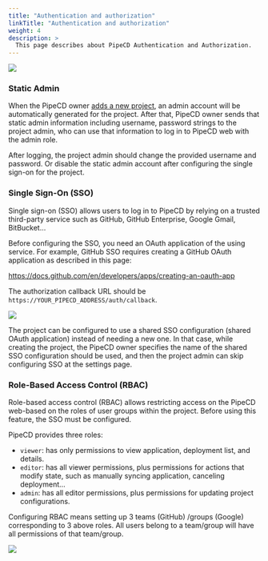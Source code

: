 ```yaml
---
title: "Authentication and authorization"
linkTitle: "Authentication and authorization"
weight: 4
description: >
  This page describes about PipeCD Authentication and Authorization.
---
```


![](/images/settings-project.png)

### Static Admin

When the PipeCD owner [adds a new project](/docs/operator-manual/control-plane/adding-a-project/), an admin account will be automatically generated for the project. After that, PipeCD owner sends that static admin information including username, password strings to the project admin, who can use that information to log in to PipeCD web with the admin role.

After logging, the project admin should change the provided username and password. Or disable the static admin account after configuring the single sign-on for the project.

### Single Sign-On (SSO)

Single sign-on (SSO) allows users to log in to PipeCD by relying on a trusted third-party service such as GitHub, GitHub Enterprise, Google Gmail, BitBucket...

Before configuring the SSO, you need an OAuth application of the using service. For example, GitHub SSO requires creating a GitHub OAuth application as described in this page:

https://docs.github.com/en/developers/apps/creating-an-oauth-app

The authorization callback URL should be `https://YOUR_PIPECD_ADDRESS/auth/callback`.

![](/images/settings-update-sso.png)

The project can be configured to use a shared SSO configuration (shared OAuth application) instead of needing a new one. In that case, while creating the project, the PipeCD owner specifies the name of the shared SSO configuration should be used, and then the project admin can skip configuring SSO at the settings page.

### Role-Based Access Control (RBAC)

Role-based access control (RBAC) allows restricting access on the PipeCD web-based on the roles of user groups within the project. Before using this feature, the SSO must be configured.

PipeCD provides three roles:

- `viewer`: has only permissions to view application, deployment list, and details.
- `editor`: has all viewer permissions, plus permissions for actions that modify state, such as manually syncing application, canceling deployment...
- `admin`: has all editor permissions, plus permissions for updating project configurations.

Configuring RBAC means setting up 3 teams (GitHub) /groups (Google) corresponding to 3 above roles. All users belong to a team/group will have all permissions of that team/group.

![](/images/settings-update-rbac.png)
